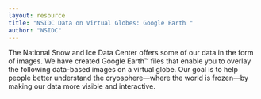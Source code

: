 ```yaml
---
layout: resource
title: "NSIDC Data on Virtual Globes: Google Earth "
author: "NSIDC"
---
```


The National Snow and Ice Data Center offers some of our data in the form of images. We have created Google Earth™ files that enable you to overlay the following data-based images on a virtual globe. Our goal is to help people better understand the cryosphere—where the world is frozen—by making our data more visible and interactive.
